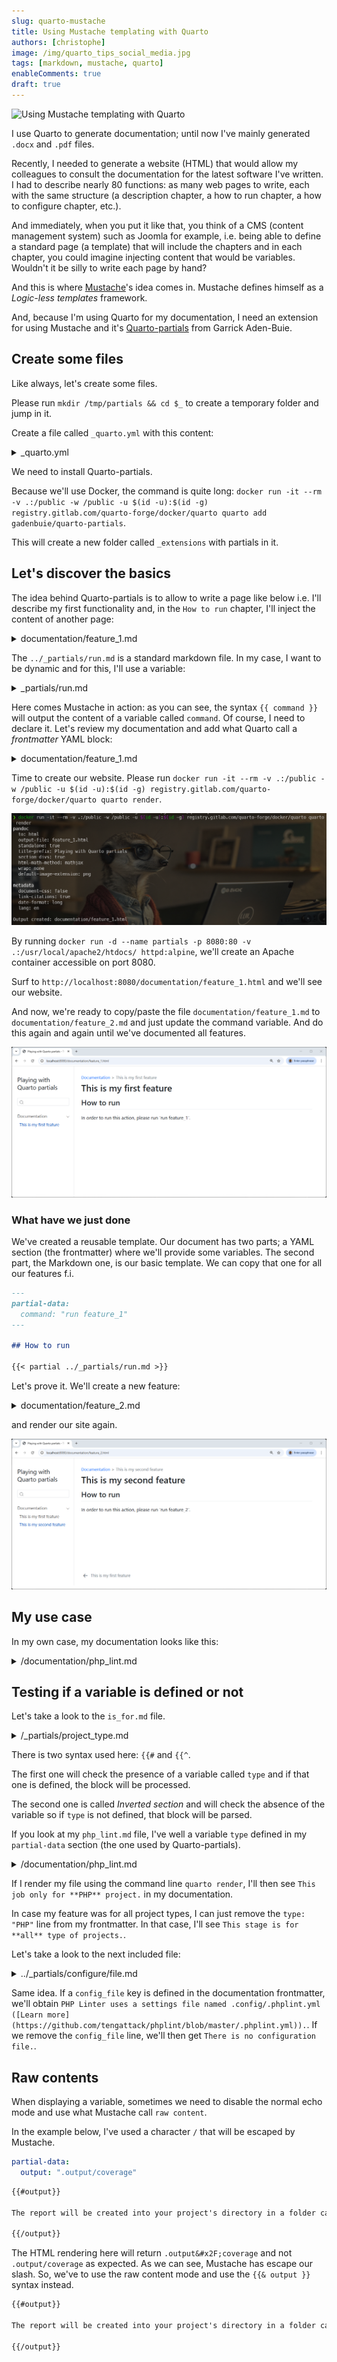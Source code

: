 ```yaml
---
slug: quarto-mustache
title: Using Mustache templating with Quarto
authors: [christophe]
image: /img/quarto_tips_social_media.jpg
tags: [markdown, mustache, quarto]
enableComments: true
draft: true
---
```


<!-- cspell:ignore buie,frontmatter -->

![Using Mustache templating with Quarto](/img/quarto_tips_banner.jpg)

I use Quarto to generate documentation; until now I've mainly generated `.docx` and `.pdf` files.

Recently, I needed to generate a website (HTML) that would allow my colleagues to consult the documentation for the latest software I've written. I had to describe nearly 80 functions: as many web pages to write, each with the same structure (a description chapter, a how to run chapter, a how to configure chapter, etc.).

And immediately, when you put it like that, you think of a CMS (content management system) such as Joomla for example, i.e. being able to define a standard page (a template) that will include the chapters and in each chapter, you could imagine injecting content that would be variables. Wouldn't it be silly to write each page by hand?

And this is where [Mustache](https://mustache.github.io/)'s idea comes in. Mustache defines himself as a *Logic-less templates* framework.

And, because I'm using Quarto for my documentation, I need an extension for using Mustache and it's [Quarto-partials](https://github.com/gadenbuie/quarto-partials/tree/main) from Garrick Aden-Buie.

<!-- truncate -->

## Create some files

Like always, let's create some files.

Please run `mkdir /tmp/partials && cd $_` to create a temporary folder and jump in it.

Create a file called `_quarto.yml` with this content:

<details>
<summary>_quarto.yml</summary>

```yaml
project:
  type: website
  output-dir: .

lang: en

website:
  title: "Playing with Quarto partials"
  page-navigation: true
  bread-crumbs: true
  sidebar:
    style: "docked"
    toc-depth: 4
    contents: auto
  
filters:
  - partials
```

</details>

We need to install Quarto-partials.

Because we'll use Docker, the command is quite long: `docker run -it --rm -v .:/public -w /public -u $(id -u):$(id -g) registry.gitlab.com/quarto-forge/docker/quarto quarto add gadenbuie/quarto-partials`.

This will create a new folder called `_extensions` with partials in it.

## Let's discover the basics

The idea behind Quarto-partials is to allow to write a page like below i.e. I'll describe my first functionality and, in the `How to run` chapter, I'll inject the content of another page:

<details>
<summary>documentation/feature_1.md</summary>

```markdown
## How to run

{{< partial ../_partials/run.md >}}
```

</details>

The `../_partials/run.md` is a standard markdown file. In my case, I want to be dynamic and for this, I'll use a variable:

<details>
<summary>_partials/run.md</summary>

```markdown
In order to run this action, please run `{{ command }}`.
```

</details>

Here comes Mustache in action: as you can see, the syntax `{{ command }}` will output the content of a variable called `command`. Of course, I need to declare it. Let's review my documentation and add what Quarto call a *frontmatter* YAML block:

<details>
<summary>documentation/feature_1.md</summary>

```markdown
---
title: This is my first feature
partial-data:
  command: "run feature_1"
---

## How to run

{{< partial ../_partials/run.md >}}
```

</details>

Time to create our website. Please run `docker run -it --rm -v .:/public -w /public -u $(id -u):$(id -g) registry.gitlab.com/quarto-forge/docker/quarto quarto render`.

![Rendering the feature 1](./images/render_feature1.png)

By running `docker run -d --name partials -p 8080:80 -v .:/usr/local/apache2/htdocs/ httpd:alpine`, we'll create an Apache container accessible on port 8080.

Surf to `http://localhost:8080/documentation/feature_1.html` and we'll see our website.

And now, we're ready to copy/paste the file `documentation/feature_1.md` to `documentation/feature_2.md` and just update the command variable. And do this again and again until we've documented all features.

![Our feature 1](./images/html_feature1.png)

### What have we just done

We've created a reusable template. Our document has two parts; a YAML section (the frontmatter) where we'll provide some variables. The second part, the Markdown one, is our basic template. We can copy that one for all our features f.i.

```markdown
---
partial-data:
  command: "run feature_1"
---

## How to run

{{< partial ../_partials/run.md >}}
```

Let's prove it. We'll create a new feature:

<details>
<summary>documentation/feature_2.md</summary>

```markdown
---
title: This is my second feature
partial-data:
  command: "run feature_2"
---

## How to run

{{< partial ../_partials/run.md >}}
```

</details>

and render our site again.

![Our second feature](./images/html_feature2.png)

## My use case

In my own case, my documentation looks like this:

<details>
<summary>/documentation/php_lint.md</summary>

```markdown
---
title: PHP linter
categories: [linting, php]
order: 1
partial-data:
  command: "lint-php"
  config_file: ".phplint.yml"
  config_url: "https://github.com/tengattack/phplint/blob/master/.phplint.yml"
  constant: "PHPLINT"
  type: "PHP"
---

<!-- cspell:ignore phplint -->

## Description

This is a brief description of the functionality. This text is hardcoded because it is different each time, from one feature to another.

## For what type of project

{{< partial ../_partials/project_type.md >}}

## How to run

{{< partial ../_partials/run.md >}}

## How to configure

{{< partial ../_partials/configure/file.md >}}

## Attention points

None.

## Remarks

None.
```

</details>

## Testing if a variable is defined or not

Let's take a look to the `is_for.md` file.

<details>
<summary>/_partials/project_type.md</summary>

```markdown
<!-- #type means defined and thus has been set to something like "PHP" or "PYTHON" -->
{{#type}}

This job only for **{{ type }}** project.

{{/type}}

<!-- ^type means empty/missing so, in this case, the command is for all type of projects -->
{{^type}}

This stage is for **all** type of projects.

{{/type}}
```

</details>

There is two syntax used here: `{{#` and `{{^`.

The first one will check the presence of a variable called `type` and if that one is defined, the block will be processed. 

The second one is called *Inverted section* and will check the absence of the variable so if `type` is not defined, that block will be parsed.

If you look at my `php_lint.md` file, I've well a variable `type` defined in my `partial-data` section (the one used by Quarto-partials).

<details>
<summary>/documentation/php_lint.md</summary>

```markdown
---
title: PHP linter
categories: [linting, php]
order: 1
<!-- highlight-next-line -->
partial-data:
  command: "lint-php"
  config_file: ".phplint.yml"
  config_url: "https://github.com/tengattack/phplint/blob/master/.phplint.yml"
  name: "PHP Linter"
  <!-- highlight-next-line -->
  type: "PHP" 
---

<!-- cspell:ignore phplint -->

## Description

This is a brief description of the functionality. This text is hardcoded because it is different each time, from one feature to another.

## For what type of project

{{< partial ../_partials/project_type/is_for.md >}}

## How to run

{{< partial ../_partials/run.md >}}

## How to configure

{{< partial ../_partials/configure/file.md >}}

## Attention points

None.

## Remarks

None.
```

</details>

If I render my file using the command line `quarto render`, I'll then see `This job only for **PHP** project.` in my documentation.

In case my feature was for all project types, I can just remove the `type: "PHP"` line from my frontmatter. In that case, I'll see `This stage is for **all** type of projects.`.

Let's take a look to the next included file:

<details>
<summary>../_partials/configure/file.md</summary>

```markdown
<!-- #config_file means defined and thus there is a configuration file -->
{{#config_file}}

{{ name }} uses a settings file named .config/{{ config_file }} ([learn more]({{ config_url }})).

{{/config_file}}

<!-- ^config_file means empty/missing so no configuration file -->
{{^config_file}}

There is no configuration file.

{{/config_file}}

```

</details>

Same idea. If a `config_file` key is defined in the documentation frontmatter, we'll obtain `PHP Linter uses a settings file named .config/.phplint.yml ([Learn more](https://github.com/tengattack/phplint/blob/master/.phplint.yml)).`. If we remove the `config_file` line, we'll then get `There is no configuration file.`.

## Raw contents

When displaying a variable, sometimes we need to disable the normal echo mode and use what Mustache call `raw content`.

In the example below, I've used a character `/` that will be escaped by Mustache.

```yaml
partial-data:
  output: ".output/coverage"
```

```markdown
{{#output}}

The report will be created into your project's directory in a folder called `{{ output }}`.

{{/output}}
```

The HTML rendering here will return `.output&#x2F;coverage` and not `.output/coverage` as expected. As we can see, Mustache has escape our slash. So, we've to use the raw content mode and use the `{{& output }}` syntax instead.

```markdown
{{#output}}

The report will be created into your project's directory in a folder called `{{& output }}`.

{{/output}}
```
